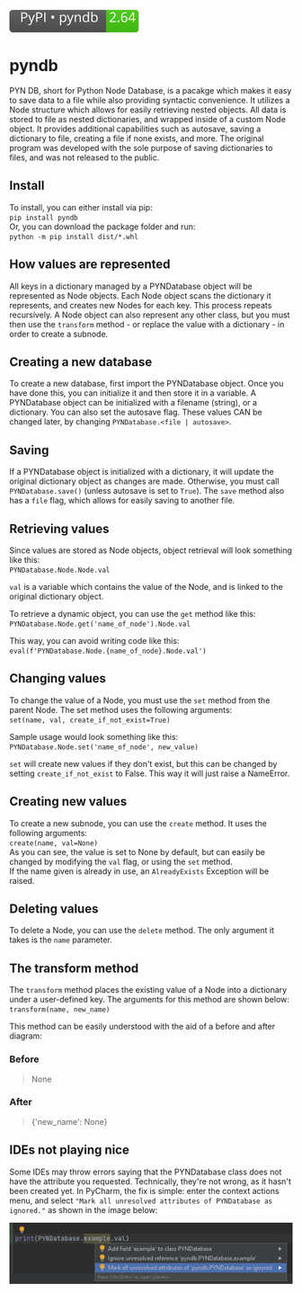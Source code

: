 [![PyPI version pyndb](https://raw.githubusercontent.com/jvadair/pyndb/main/github_assets/pypi_badge.svg)](https://pypi.org/project/pyndb/)
# pyndb
PYN DB, short for Python Node Database, is a pacakge which makes it easy to save data to a file while also providing syntactic convenience. It utilizes a Node structure which allows for easily retrieving nested objects. All data is stored to file as nested dictionaries, and wrapped inside of a custom Node object. It  provides additional capabilities such as autosave, saving a dictionary to file, creating a file if none exists, and more. The original program was developed with  the sole purpose of saving dictionaries to files, and was not released to the public.

## Install
To install, you can either install via pip:  
`pip install pyndb`  
Or, you can download the package folder and run:  
`python -m pip install dist/*.whl`  

## How values are represented
All keys in a dictionary managed by a PYNDatabase object will be represented as Node objects. Each Node object scans the dictionary it represents, and creates new Nodes for each key. This process repeats recursively. A Node object can also represent any other class, but you must then use the `transform` method - or replace the value with a dictionary - in order to create a subnode.

## Creating a new database
To create a new database, first import the PYNDatabase object. Once you have done this, you can initialize it and then store it in a variable. A PYNDatabase object can be initialized with a filename (string), or a dictionary. You can also set the autosave flag. These values CAN be changed later, by changing `PYNDatabase.<file | autosave>`.

## Saving
If a PYNDatabase object is initialized with a dictionary, it will update the original dictionary object as changes are made. Otherwise, you must call `PYNDatabase.save()` (unless autosave is set to `True`). The `save` method also has a `file` flag, which allows for easily saving to another file.

## Retrieving values
Since values are stored as Node objects, object retrieval will look something like this:  
`PYNDatabase.Node.Node.val`  
  
`val` is a variable which contains the value of the Node, and is linked to the original dictionary object.  
  
To retrieve a dynamic object, you can use the `get` method like this:  
`PYNDatabase.Node.get('name_of_node').Node.val`  
  
This way, you can avoid writing code like this:  
`eval(f'PYNDatabase.Node.{name_of_node}.Node.val')`  

## Changing values
To change the value of a Node, you must use the `set` method from the parent Node. The set method uses the following arguments:  
`set(name, val, create_if_not_exist=True)`  
  
Sample usage would look something like this:  
`PYNDatabase.Node.set('name_of_node', new_value)`  
  
`set` will create new values if they don't exist, but this can be changed by setting `create_if_not_exist` to False. This way it will just raise a NameError.  
  
## Creating new values
To create a new subnode, you can use the `create` method. It uses the following arguments:  
`create(name, val=None)`  
As you can see, the value is set to None by default, but can easily be changed by modifying the `val` flag, or using the `set` method.  
If the name given is already in use, an `AlreadyExists` Exception will be raised.  
  
## Deleting values
To delete a Node, you can use the `delete` method. The only argument it takes is the `name` parameter.  
  
## The transform method
The `transform` method places the existing value of a Node into a dictionary under a user-defined key. The arguments for this method are shown below:  
`transform(name, new_name)`  
  
This method can be easily understood with the aid of a before and after diagram:  
### Before
> None
### After
> {'new_name': None}

## IDEs not playing nice
Some IDEs may throw errors saying that the PYNDatabase class does not have the attribute you requested. Technically, they're not wrong, as it hasn't been created yet. In PyCharm, the fix is simple: enter the context actions menu, and select `"Mark all unresolved attributes of PYNDatabase as ignored."` as shown in the image below:  

![Pycharm fix](https://raw.githubusercontent.com/jvadair/pyndb/main/github_assets/pycharm_fix.png)
